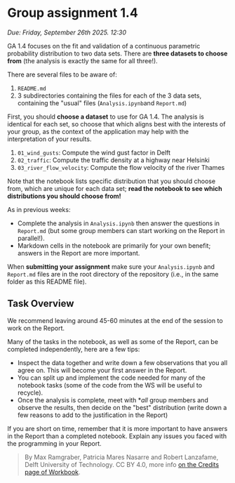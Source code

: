 # Group assignment 1.4

*Due: Friday, September 26th 2025. 12:30*

GA 1.4 focuses on the fit and validation of a continuous parametric probability distribution to two data sets. There are **three datasets to choose from** (the analysis is exactly the same for all three!).

There are several files to be aware of:

1. `README.md`
2. 3 subdirectories containing the files for each of the 3 data sets, containing the "usual" files (`Analysis.ipynb`and `Report.md`)

First, you should **choose a dataset** to use for GA 1.4. The analysis is identical for each set, so choose that which aligns best with the interests of your group, as the context of the application may help with the interpretation of your results.

1. `01_wind_gusts`: Compute the wind gust factor in Delft
1. `02_traffic`: Compute the traffic density at a highway near Helsinki
3. `03_river_flow_velocity`: Compute the flow velocity of the river Thames

Note that the notebook lists specific distribution that you should choose from, which are unique for each data set; **read the notebook to see which distributions you should choose from!**

As in previous weeks:
- Complete the analysis in `Analysis.ipynb` then answer the questions in `Report.md` (but some group members can start working on the Report in parallel!).
- Markdown cells in the notebook are primarily for your own benefit; answers in the Report are more important. 

When **submitting your assignment** make sure your `Analysis.ipynb` and `Report.md` files are in the root directory of the repository (i.e., in the same folder as this README file).

## Task Overview

We recommend leaving around 45-60 minutes at the end of the session to work on the Report.

Many of the tasks in the notebook, as well as some of the Report, can be completed independently, here are a few tips:
- Inspect the data together and write down a few observations that you all agree on. This will become your first answer in the Report.
- You can split up and implement the code needed for many of the notebook tasks (some of the code from the WS will be useful to recycle).
- Once the analysis is complete, meet with **all* group members and observe the results, then decide on the "best" distribution (write down a few reasons to add to the justification in the Report)

If you are short on time, remember that it is more important to have answers in the Report than a completed notebook. Explain any issues you faced with the programming in your Report.

> By Max Ramgraber, Patricia Mares Nasarre and Robert Lanzafame, Delft University of Technology. CC BY 4.0, more info [on the Credits page of Workbook](https://mude.citg.tudelft.nl/workbook-2025/credits.html).